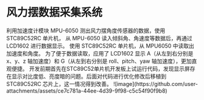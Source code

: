 <h1>风力摆数据采集系统</h1>
利用加速度计模块 MPU-6050 测出风力摆角度传感器的数据，使用 STC89C52RC 单片机， 从 MPU-6050 读入倾斜角、角速度等数据后，再通过 LCD1602 进行数据显示。
使用 STC89C52RC 单片机，从 MPU6050 中读取出加速度和角度。 为了便于数据读取，应用了 LCD1602 显示 A（从左到右分别是 x、y、z 轴加速度）和 G（从左到右分别是 roll、pitch、yaw 轴加速度），更加直观便捷。
开发前期首先在STC89C52单片机开发板上试运行代码，发现显示屏存在显示对比度低、亮度暗的问题。后面对代码进行优化修改后移植到 STC89C52RC 芯片上，这一情况得到改善。
![image](https://github.com/user-attachments/assets/ce7c781a-44ee-4d39-9f98-c5c54f90f9b8)
